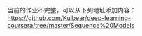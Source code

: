当前的作业不完整，可以从下列地址添加内容：
https://github.com/Kulbear/deep-learning-coursera/tree/master/Sequence%20Models

